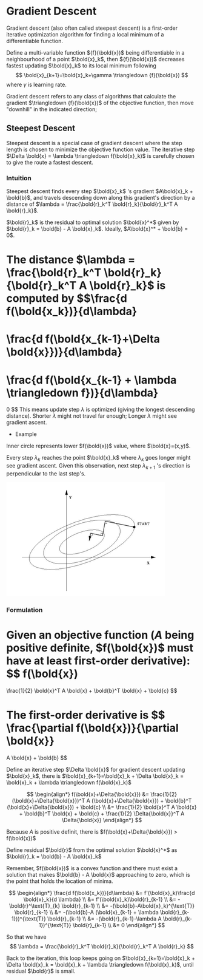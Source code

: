 # Gradient Descent

Gradient descent (also often called steepest descent) is a first-order iterative optimization algorithm for finding a local minimum of a differentiable function. 

Define a multi-variable function ${f}(\bold{x})$ being differentiable in a neighbourhood of a point $\bold{x}_k$, then ${f}(\bold{x})$ decreases fastest updating $\bold{x}_k$ to its local minimum following
$$
\bold{x}_{k+1}=\bold{x}_k+\gamma \triangledown {f}(\bold{x})
$$
where $\gamma$ is learning rate.

Gradient descent refers to any class of algorithms that calculate the gradient $\triangledown {f}(\bold{x})$ of the objective function, then move "downhill" in the indicated direction;

## Steepest Descent

Steepest descent is a special case of gradient descent where the step length is chosen to minimize the objective function value. The iterative step $\Delta \bold{x} = \lambda \triangledown f(\bold{x}_k)$ is carefully chosen to give the route a fastest descent.

### Intuition

Steepest descent finds every step $\bold{x}_k$ 's gradient $A\bold{x}_k + \bold{b}$, and travels descending down along this gradient's direction by a distance of $\lambda = \frac{\bold{r}_k^T \bold{r}_k}{\bold{r}_k^T A \bold{r}_k}$.

$\bold{r}_k$ is the residual to optimal solution $\bold{x}^*$ given by $\bold{r}_k = \bold{b} - A \bold{x}_k$. Ideally, $A\bold{x}^* + \bold{b} = 0$.

The distance $\lambda = \frac{\bold{r}_k^T \bold{r}_k}{\bold{r}_k^T A \bold{r}_k}$ is computed by 
$$\frac{d f(\bold{x_k})}{d\lambda} 
= 
\frac{d f(\bold{x_{k-1}+\Delta \bold{x}})}{d\lambda} 
=
\frac{d f(\bold{x_{k-1} + \lambda \triangledown f})}{d\lambda} 
=
0
$$ 
This means update step $\lambda$ is optimized (giving the longest descending distance). Shorter $\lambda$ might not travel far enough; Longer $\lambda$ might see gradient ascent.

* Example

Inner circle represents lower $f(\bold{x})$ value, where $\bold{x}=(x,y)$.

Every step $\lambda_k$ reaches the point $\bold{x}_k$ where $\lambda_k$ goes longer might see gradient ascent. Given this observation, next step $\lambda_{k+1}$ 's direction is perpendicular to the last step's.

![gradient_descent](imgs/gradient_descent.png "gradient_descent")

### Formulation

Given an objective function ($A$ being positive definite, $f(\bold{x})$ must have at least first-order derivative):
$$
f(\bold{x})
=
\frac{1}{2} \bold{x}^T A \bold{x} + \bold{b}^T \bold{x} + \bold{c}
$$

The first-order derivative is
$$
\frac{\partial f(\bold{x})}{\partial \bold{x}}
=
A \bold{x} + \bold{b}
$$

Define an iterative step $\Delta \bold{x}$ for gradient descent updating $\bold{x}_k$, there is $\bold{x}_{k+1}=\bold{x}_k + \Delta \bold{x}_k = \bold{x}_k + \lambda \triangledown f(\bold{x}_k)$

$$
\begin{align*}
f(\bold{x}+\Delta{\bold{x}})
&=
\frac{1}{2} (\bold{x}+\Delta{\bold{x}})^T A (\bold{x}+\Delta{\bold{x}}) + \bold{b}^T (\bold{x}+\Delta{\bold{x}}) + \bold{c}
\\ &=
\frac{1}{2} \bold{x}^T A \bold{x} + \bold{b}^T \bold{x} + \bold{c} + \frac{1}{2} \Delta{\bold{x}}^T A \Delta{\bold{x}}
\end{align*}
$$

Because $A$ is positive definit, there is $f(\bold{x}+\Delta{\bold{x}}) > f(\bold{x})$

Define residual $\bold{r}$ from the optimal solution $\bold{x}^*$ as $\bold{r}_k = \bold{b} - A \bold{x}_k$ 

Remember, $f(\bold{x})$ is a convex function and there must exist a solution that makes $\bold{b} - A \bold{x}$ approaching to zero, which is the point that holds the location of minima.

$$
\begin{align*}
\frac{d f(\bold{x_k})}{d\lambda}
&=
f'(\bold{x}_k)\frac{d \bold{x}_k}{d \lambda}
\\ &=
f'(\bold{x}_k)\bold{r}_{k-1}
\\ &=
-\bold{r}^\text{T}_{k} \bold{r}_{k-1}
\\ &=
-(\bold{b}-A\bold{x}_k)^{\text{T}} \bold{r}_{k-1}
\\ &=
-(\bold{b}-A (\bold{x}_{k-1} + \lambda \bold{r}_{k-1}))^{\text{T}} \bold{r}_{k-1}
\\ &=
-(\bold{r}_{k-1}-\lambda A \bold{r}_{k-1})^{\text{T}} \bold{r}_{k-1}
\\ &=
0
\end{align*}
$$

So that we have
$$
\lambda = \frac{\bold{r}_k^T \bold{r}_k}{\bold{r}_k^T A \bold{r}_k}
$$

Back to the iteration, this loop keeps going on $\bold{x}_{k+1}=\bold{x}_k + \Delta \bold{x}_k = \bold{x}_k + \lambda \triangledown f(\bold{x}_k)$, until residual $\bold{r}$ is small.